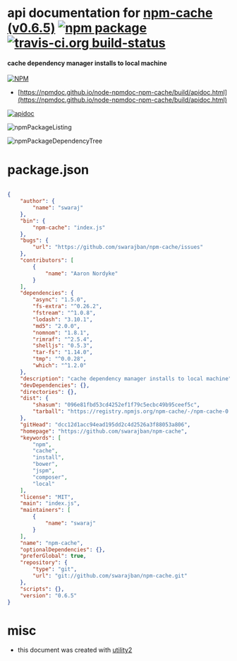 # api documentation for  [npm-cache (v0.6.5)](https://github.com/swarajban/npm-cache)  [![npm package](https://img.shields.io/npm/v/npmdoc-npm-cache.svg?style=flat-square)](https://www.npmjs.org/package/npmdoc-npm-cache) [![travis-ci.org build-status](https://api.travis-ci.org/npmdoc/node-npmdoc-npm-cache.svg)](https://travis-ci.org/npmdoc/node-npmdoc-npm-cache)
#### cache dependency manager installs to local machine

[![NPM](https://nodei.co/npm/npm-cache.png?downloads=true&downloadRank=true&stars=true)](https://www.npmjs.com/package/npm-cache)

- [https://npmdoc.github.io/node-npmdoc-npm-cache/build/apidoc.html](https://npmdoc.github.io/node-npmdoc-npm-cache/build/apidoc.html)

[![apidoc](https://npmdoc.github.io/node-npmdoc-npm-cache/build/screenCapture.buildCi.browser.%252Ftmp%252Fbuild%252Fapidoc.html.png)](https://npmdoc.github.io/node-npmdoc-npm-cache/build/apidoc.html)

![npmPackageListing](https://npmdoc.github.io/node-npmdoc-npm-cache/build/screenCapture.npmPackageListing.svg)

![npmPackageDependencyTree](https://npmdoc.github.io/node-npmdoc-npm-cache/build/screenCapture.npmPackageDependencyTree.svg)



# package.json

```json

{
    "author": {
        "name": "swaraj"
    },
    "bin": {
        "npm-cache": "index.js"
    },
    "bugs": {
        "url": "https://github.com/swarajban/npm-cache/issues"
    },
    "contributors": [
        {
            "name": "Aaron Nordyke"
        }
    ],
    "dependencies": {
        "async": "1.5.0",
        "fs-extra": "^0.26.2",
        "fstream": "^1.0.8",
        "lodash": "3.10.1",
        "md5": "2.0.0",
        "nomnom": "1.8.1",
        "rimraf": "^2.5.4",
        "shelljs": "0.5.3",
        "tar-fs": "1.14.0",
        "tmp": "^0.0.28",
        "which": "^1.2.0"
    },
    "description": "cache dependency manager installs to local machine",
    "devDependencies": {},
    "directories": {},
    "dist": {
        "shasum": "096e81fbd53cd4252ef1f79c5ecbc49b95ceef5c",
        "tarball": "https://registry.npmjs.org/npm-cache/-/npm-cache-0.6.5.tgz"
    },
    "gitHead": "dcc12d1acc94ead195dd2c4d2526a3f88053a806",
    "homepage": "https://github.com/swarajban/npm-cache",
    "keywords": [
        "npm",
        "cache",
        "install",
        "bower",
        "jspm",
        "composer",
        "local"
    ],
    "license": "MIT",
    "main": "index.js",
    "maintainers": [
        {
            "name": "swaraj"
        }
    ],
    "name": "npm-cache",
    "optionalDependencies": {},
    "preferGlobal": true,
    "repository": {
        "type": "git",
        "url": "git://github.com/swarajban/npm-cache.git"
    },
    "scripts": {},
    "version": "0.6.5"
}
```



# misc
- this document was created with [utility2](https://github.com/kaizhu256/node-utility2)
